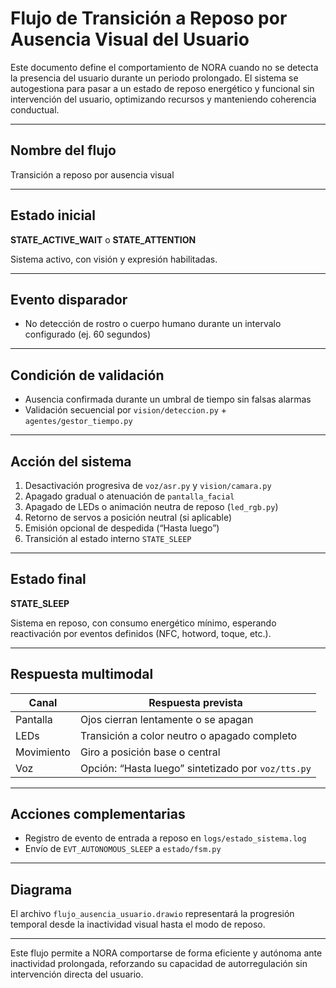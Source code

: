# Flujo de Transición a Reposo por Ausencia Visual del Usuario

Este documento define el comportamiento de NORA cuando no se detecta la presencia del usuario durante un periodo prolongado. El sistema se autogestiona para pasar a un estado de reposo energético y funcional sin intervención del usuario, optimizando recursos y manteniendo coherencia conductual.

---

## Nombre del flujo

Transición a reposo por ausencia visual

---

## Estado inicial

**STATE\_ACTIVE\_WAIT** o **STATE\_ATTENTION**

Sistema activo, con visión y expresión habilitadas.

---

## Evento disparador

* No detección de rostro o cuerpo humano durante un intervalo configurado (ej. 60 segundos)

---

## Condición de validación

* Ausencia confirmada durante un umbral de tiempo sin falsas alarmas
* Validación secuencial por `vision/deteccion.py` + `agentes/gestor_tiempo.py`

---

## Acción del sistema

1. Desactivación progresiva de `voz/asr.py` y `vision/camara.py`
2. Apagado gradual o atenuación de `pantalla_facial`
3. Apagado de LEDs o animación neutra de reposo (`led_rgb.py`)
4. Retorno de servos a posición neutral (si aplicable)
5. Emisión opcional de despedida (“Hasta luego”)
6. Transición al estado interno `STATE_SLEEP`

---

## Estado final

**STATE\_SLEEP**

Sistema en reposo, con consumo energético mínimo, esperando reactivación por eventos definidos (NFC, hotword, toque, etc.).

---

## Respuesta multimodal

| Canal      | Respuesta prevista                                 |
| ---------- | -------------------------------------------------- |
| Pantalla   | Ojos cierran lentamente o se apagan                |
| LEDs       | Transición a color neutro o apagado completo       |
| Movimiento | Giro a posición base o central                     |
| Voz        | Opción: “Hasta luego” sintetizado por `voz/tts.py` |

---

## Acciones complementarias

* Registro de evento de entrada a reposo en `logs/estado_sistema.log`
* Envío de `EVT_AUTONOMOUS_SLEEP` a `estado/fsm.py`

---

## Diagrama

El archivo `flujo_ausencia_usuario.drawio` representará la progresión temporal desde la inactividad visual hasta el modo de reposo.

---

Este flujo permite a NORA comportarse de forma eficiente y autónoma ante inactividad prolongada, reforzando su capacidad de autorregulación sin intervención directa del usuario.
